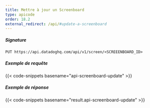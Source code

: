 ```yaml
---
title: Mettre à jour un Screenboard
type: apicode
order: 18.2
external_redirect: /api/#update-a-screenboard
---
```


##### Signature
`PUT https://api.datadoghq.com/api/v1/screen/<SCREEENBOARD_ID>`
##### Exemple de requête
{{< code-snippets basename="api-screenboard-update" >}}
##### Exemple de réponse
{{< code-snippets basename="result.api-screenboard-update" >}}

